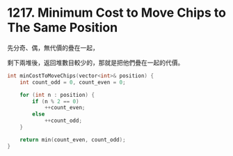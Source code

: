 # 1217. Minimum Cost to Move Chips to The Same Position

先分奇、偶，無代價的疊在一起，

剩下兩堆後，返回堆數目較少的，那就是把他們疊在一起的代價。

```cpp
int minCostToMoveChips(vector<int>& position) {
    int count_odd = 0, count_even = 0;

    for (int n : position) {
        if (n % 2 == 0)
            ++count_even;
        else
            ++count_odd;
    }

    return min(count_even, count_odd);
}
```
